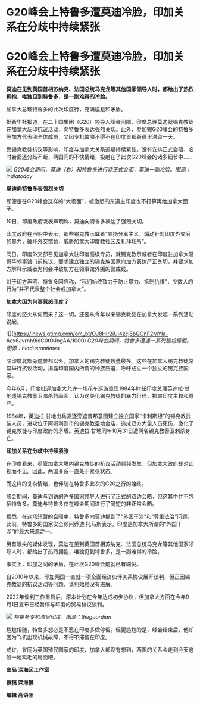 # G20峰会上特鲁多遭莫迪冷脸，印加关系在分歧中持续紧张

# G20峰会上特鲁多遭莫迪冷脸，印加关系在分歧中持续紧张

**莫迪在见到英国首相苏纳克、法国总统马克龙等其他国家领导人时，都给出了热烈拥抱，唯独见到特鲁多，是一副难得的冷脸。**

加拿大总理特鲁多的此次印度行，充满尴尬和矛盾。

据新华社报道，在二十国集团（G20）领导人峰会间隙，印度总理莫迪就锡克教徒在加拿大反印抗议活动，向特鲁多表达强烈关切。此外，参加完G20峰会的特鲁多等加方代表团全体成员，又因专机故障不得不在印度首都新德里滞留一天。

受锡克教徒抗议等影响，印度与加拿大关系近期持续紧张。没有安排正式会晤、临时会面还分歧不断，两国间的不快情绪，投射在了此次G20峰会的诸多细节中……

![](https://inews.gtimg.com/om_bt/OSoQArv8eQw0lhpb37rMXo90K6Ijf_PHE03W21Opqq1BsAA/1000)
_G20峰会期间，莫迪（右）和特鲁多进行非正式会面，莫迪一副冷脸。图源：indiatoday_

**莫迪向特鲁多表强烈关切**

即便是在G20峰会这样的“大场面”，被激怒的东道主印度也不打算再给加拿大面子。

10日，印度政府发表声明称，莫迪向特鲁多表达了强烈关切。

印度政府在声明中表示，那些锡克教示威者“宣扬分离主义，煽动针对印度外交官的暴力，破坏外交馆舍，威胁加拿大印度教社区及礼拜场所”。

同日，印度外交部召见加拿大驻印度高级专员，就锡克教示威者在印度驻加拿大温哥华领事馆门前抗议、要求建立独立的锡克族国家向加方表达严正关切，并要求加方解释示威者为何会冲破加方在领事馆外围的警戒线。

对于印方声明，特鲁多回应称，“我们始终致力于防止暴力、抵制仇恨”，少数人的行为“并不代表整个社会或加拿大”。

**加拿大因为何事惹怒印度？**

印度的怒火从何而来？这一切，还要从今年以来锡克教徒在加拿大发起一系列活动说起。

![](https://inews.gtimg.com/om_bt/OJ8HIr2iUI4zcj8bQOnF2MYIa-
Aex6Jvrnh9IdC0tOJogAA/1000) _G20峰会期间，特鲁多遭遇一系列尴尬局面。图源：hindustantimes_

除印度北部旁遮普邦以外，加拿大的锡克教徒数量最多。这些在加拿大锡克教徒常常举行抗议活动，揭露印度国内所谓的种族压迫，呼吁成立一个独立的锡克族国家。

今年6月，印度批评加拿大允许一场花车巡游重现1984年时任印度总理英迪拉·甘地遭锡克教警卫暗杀的画面，认为这美化锡克教徒的暴力行径，损害印度主权和尊严。

1984年，英迪拉·甘地出兵驱逐旁遮普邦意图建立独立国家“卡利斯坦”的锡克教武装人员，进攻位于阿姆利则市的锡克教圣地金庙，造成双方大量人员死伤，激化了锡克教徒与印度政府的矛盾。英迪拉·甘地同年10月31日遭两名锡克教警卫刺杀身亡。

**印加关系在分歧中持续紧张**

在印度看来，尽管加拿大境内锡克教徒的抗议活动频频发生，但加拿大政府却对此视而不见。因此，两国关系一直处于紧张状态。

而这样的复杂情绪，也伴随在特鲁多此次的G20之行的始终。

峰会期间，莫迪与到访的许多国家领导人进行了正式的双边会晤，但这其中并不包括特鲁多。莫迪与特鲁多仅在峰会期间进行了简短的非正常会晤。

据悉，在这场短暂的会晤中，特鲁多向莫迪提到了“外国干涉”和“尊重法治”问题。此前，特鲁多的国家安全顾问乔迪·托马斯表示，印度是加拿大所谓的“外国干涉”的最大来源之一。

另有眼尖的媒体发现，莫迪在见到英国首相苏纳克、法国总统马克龙等其他国家领导人时，都给出了热烈拥抱，唯独见到特鲁多，是一副难得的冷脸。

事实上，印加之间的矛盾，在此次G20峰会前就已有端倪。

自2010年以来，印加两国一直就一项全面经济伙伴关系协议展开谈判，但正因锡克教徒的抗议活动等问题，谈判始终没有进展。

2022年谈判工作重启后，原本计划在今年达成初步协议，但加拿大方面在今年9月1日宣布已经暂停与印度的贸易协议谈判。

![](https://inews.gtimg.com/om_bt/OuGpwoyhlUDjcM8d-F_TpMqf32hiq6gDa0AHwyhUm1LIIAA/1000)
_特鲁多专机滞留印度。图源：theguardian_

尴尬相随，特鲁多想必是不愿在印度多做停留。但更尴尬的是，峰会结束后，他却因为飞机出现机械故障，不得不滞留在印度。

或许，曾同为英国殖民国家的印度、加拿大都没有想到，两国的关系会走到今天这般一地鸡毛的局面吧。

**出品 深海区工作室**

**撰稿 深海獭**

**编辑 高语阳**

